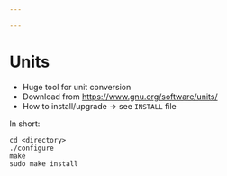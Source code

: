```yaml
---

---
```


# Units

- Huge tool for unit conversion  
- Download from https://www.gnu.org/software/units/  
- How to install/upgrade &rarr; see ```INSTALL``` file  

In short:

```shell
cd <directory>
./configure
make
sudo make install
```